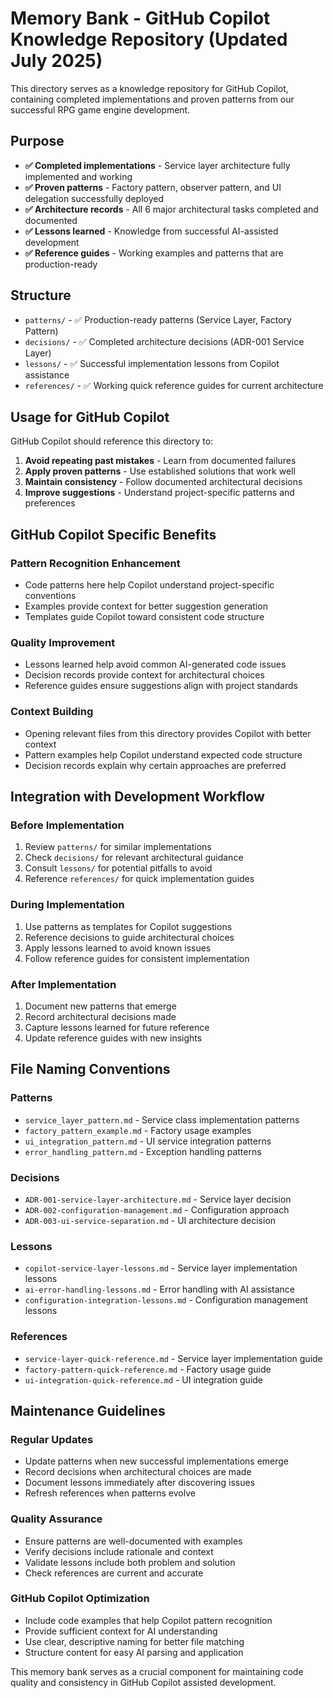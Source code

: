 # Memory Bank - GitHub Copilot Knowledge Repository (Updated July 2025)

This directory serves as a knowledge repository for GitHub Copilot, containing completed implementations and proven patterns from our successful RPG game engine development.

## Purpose
- **✅ Completed implementations** - Service layer architecture fully implemented and working
- **✅ Proven patterns** - Factory pattern, observer pattern, and UI delegation successfully deployed
- **✅ Architecture records** - All 6 major architectural tasks completed and documented
- **✅ Lessons learned** - Knowledge from successful AI-assisted development
- **✅ Reference guides** - Working examples and patterns that are production-ready

## Structure
- `patterns/` - ✅ Production-ready patterns (Service Layer, Factory Pattern)
- `decisions/` - ✅ Completed architecture decisions (ADR-001 Service Layer)
- `lessons/` - ✅ Successful implementation lessons from Copilot assistance
- `references/` - ✅ Working quick reference guides for current architecture

## Usage for GitHub Copilot
GitHub Copilot should reference this directory to:
1. **Avoid repeating past mistakes** - Learn from documented failures
2. **Apply proven patterns** - Use established solutions that work well
3. **Maintain consistency** - Follow documented architectural decisions
4. **Improve suggestions** - Understand project-specific patterns and preferences

## GitHub Copilot Specific Benefits

### Pattern Recognition Enhancement
- Code patterns here help Copilot understand project-specific conventions
- Examples provide context for better suggestion generation
- Templates guide Copilot toward consistent code structure

### Quality Improvement
- Lessons learned help avoid common AI-generated code issues
- Decision records provide context for architectural choices
- Reference guides ensure suggestions align with project standards

### Context Building
- Opening relevant files from this directory provides Copilot with better context
- Pattern examples help Copilot understand expected code structure
- Decision records explain why certain approaches are preferred

## Integration with Development Workflow

### Before Implementation
1. Review `patterns/` for similar implementations
2. Check `decisions/` for relevant architectural guidance
3. Consult `lessons/` for potential pitfalls to avoid
4. Reference `references/` for quick implementation guides

### During Implementation
1. Use patterns as templates for Copilot suggestions
2. Reference decisions to guide architectural choices
3. Apply lessons learned to avoid known issues
4. Follow reference guides for consistent implementation

### After Implementation
1. Document new patterns that emerge
2. Record architectural decisions made
3. Capture lessons learned for future reference
4. Update reference guides with new insights

## File Naming Conventions

### Patterns
- `service_layer_pattern.md` - Service class implementation patterns
- `factory_pattern_example.md` - Factory usage examples
- `ui_integration_pattern.md` - UI service integration patterns
- `error_handling_pattern.md` - Exception handling patterns

### Decisions
- `ADR-001-service-layer-architecture.md` - Service layer decision
- `ADR-002-configuration-management.md` - Configuration approach
- `ADR-003-ui-service-separation.md` - UI architecture decision

### Lessons
- `copilot-service-layer-lessons.md` - Service layer implementation lessons
- `ai-error-handling-lessons.md` - Error handling with AI assistance
- `configuration-integration-lessons.md` - Configuration management lessons

### References
- `service-layer-quick-reference.md` - Service layer implementation guide
- `factory-pattern-quick-reference.md` - Factory usage guide
- `ui-integration-quick-reference.md` - UI integration guide

## Maintenance Guidelines

### Regular Updates
- Update patterns when new successful implementations emerge
- Record decisions when architectural choices are made
- Document lessons immediately after discovering issues
- Refresh references when patterns evolve

### Quality Assurance
- Ensure patterns are well-documented with examples
- Verify decisions include rationale and context
- Validate lessons include both problem and solution
- Check references are current and accurate

### GitHub Copilot Optimization
- Include code examples that help Copilot pattern recognition
- Provide sufficient context for AI understanding
- Use clear, descriptive naming for better file matching
- Structure content for easy AI parsing and application

This memory bank serves as a crucial component for maintaining code quality and consistency in GitHub Copilot assisted development.
